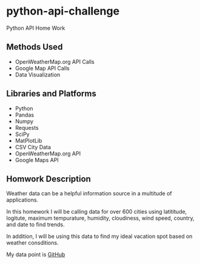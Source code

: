 # python-api-challenge

Python API Home Work

## Methods Used

* OpenWeatherMap.org API Calls
* Google Map API Calls
* Data Visualization

## Libraries and Platforms

* Python
* Pandas
* Numpy
* Requests
* SciPy
* MatPlotLib
* CSV City Data
* OpenWeatherMap.org API
* Google Maps API

## Homwork Description

Weather data can be a helpful information source in a multitude of applications. 

In this homework I will be calling data for over 600 cities using latititude, logitute, maximum tempurature, humidity, cloudiness, wind speed, country, and date to find trends.

In addition, I will be using this data to find my ideal vacation spot based on weather consditions.

My data point is  [GitHub](https://openweathermap.org/api)


